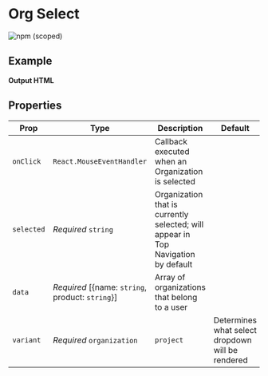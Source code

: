 # Org Select

![npm (scoped)](https://img.shields.io/npm/v/@leafygreen-ui/org-select.svg)

## Example

<!-- Will update when component is finalized -->

**Output HTML**

<!-- Will update when component is finalized -->

## Properties

| Prop       | Type                                             | Description                                                                       | Default                                          |
| ---------- | ------------------------------------------------ | --------------------------------------------------------------------------------- | ------------------------------------------------ |
| `onClick`  | `React.MouseEventHandler`                        | Callback executed when an Organization is selected                                |                                                  |
| `selected` | _Required_ `string`                              | Organization that is currently selected; will appear in Top Navigation by default |                                                  |
| `data`     | _Required_ [{name: `string`, product: `string`}] | Array of organizations that belong to a user                                      |                                                  |
| `variant`  | _Required_ `organization`                        | `project`                                                                         | Determines what select dropdown will be rendered |  |

